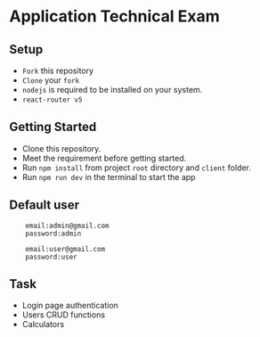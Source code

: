 
# Application Technical Exam


## Setup

- `Fork` this repository
- `Clone` your `fork`
- `nodejs` is required to be installed on your system.
- `react-router v5`


## Getting Started
- Clone this repository.
- Meet the requirement before getting started.
- Run `npm install` from project `root` directory and `client` folder.
- Run `npm run dev` in the terminal to start the app


## Default user

        email:admin@gmail.com
        password:admin

        email:user@gmail.com
        password:user

## Task
- Login page authentication
- Users CRUD functions
- Calculators
